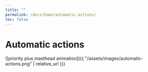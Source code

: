 ```yaml
---
title: ""
permalink: /docs/home/automatic-actions/
toc: false
---
```


# Automatic actions

![priority plus masthead animation]({{ "/assets/images/automatic-actions.png" | relative_url }})
